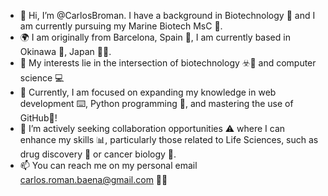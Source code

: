 - 👋 Hi, I’m @CarlosBroman. I have a background in Biotechnology 🧬 and I am currently pursuing my Marine Biotech MsC 🦈.
- 🌍 I am originally from Barcelona, Spain 🥘, I am currently based in Okinawa 🐠, Japan 🗻👹.
- 👀 My interests lie in the intersection of biotechnology ☣️🧪 and computer science 💻
- 🌱 Currently, I am focused on expanding my knowledge in web development ⌨️, Python programming 🐍, and mastering the use of GitHub🤙!
- 💞️ I’m actively seeking collaboration opportunities ⚠️ where I can enhance my skills 📊, particularly those related to Life Sciences, such as drug discovery 💊 or cancer biology 🧫.
- 📫 You can reach me on my personal email carlos.roman.baena@gmail.com 🚀🏮

<!---
CarlosBroman/CarlosBroman is a ✨ special ✨ repository because its `README.md` (this file) appears on your GitHub profile.
You can click the Preview link to take a look at your changes.
--->
